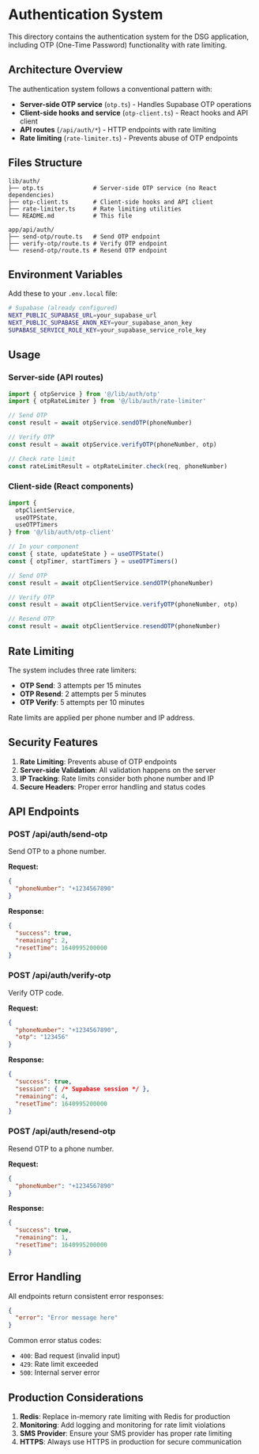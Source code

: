 # Authentication System

This directory contains the authentication system for the DSG application, including OTP (One-Time Password) functionality with rate limiting.

## Architecture Overview

The authentication system follows a conventional pattern with:

- **Server-side OTP service** (`otp.ts`) - Handles Supabase OTP operations
- **Client-side hooks and service** (`otp-client.ts`) - React hooks and API client
- **API routes** (`/api/auth/*`) - HTTP endpoints with rate limiting
- **Rate limiting** (`rate-limiter.ts`) - Prevents abuse of OTP endpoints

## Files Structure

```
lib/auth/
├── otp.ts              # Server-side OTP service (no React dependencies)
├── otp-client.ts       # Client-side hooks and API client
├── rate-limiter.ts     # Rate limiting utilities
└── README.md           # This file

app/api/auth/
├── send-otp/route.ts   # Send OTP endpoint
├── verify-otp/route.ts # Verify OTP endpoint
└── resend-otp/route.ts # Resend OTP endpoint
```

## Environment Variables

Add these to your `.env.local` file:

```bash
# Supabase (already configured)
NEXT_PUBLIC_SUPABASE_URL=your_supabase_url
NEXT_PUBLIC_SUPABASE_ANON_KEY=your_supabase_anon_key
SUPABASE_SERVICE_ROLE_KEY=your_supabase_service_role_key
```

## Usage

### Server-side (API routes)

```typescript
import { otpService } from '@/lib/auth/otp'
import { otpRateLimiter } from '@/lib/auth/rate-limiter'

// Send OTP
const result = await otpService.sendOTP(phoneNumber)

// Verify OTP
const result = await otpService.verifyOTP(phoneNumber, otp)

// Check rate limit
const rateLimitResult = otpRateLimiter.check(req, phoneNumber)
```

### Client-side (React components)

```typescript
import { 
  otpClientService, 
  useOTPState, 
  useOTPTimers 
} from '@/lib/auth/otp-client'

// In your component
const { state, updateState } = useOTPState()
const { otpTimer, startTimers } = useOTPTimers()

// Send OTP
const result = await otpClientService.sendOTP(phoneNumber)

// Verify OTP
const result = await otpClientService.verifyOTP(phoneNumber, otp)

// Resend OTP
const result = await otpClientService.resendOTP(phoneNumber)
```

## Rate Limiting

The system includes three rate limiters:

- **OTP Send**: 3 attempts per 15 minutes
- **OTP Resend**: 2 attempts per 5 minutes  
- **OTP Verify**: 5 attempts per 10 minutes

Rate limits are applied per phone number and IP address.



## Security Features

1. **Rate Limiting**: Prevents abuse of OTP endpoints
2. **Server-side Validation**: All validation happens on the server
3. **IP Tracking**: Rate limits consider both phone number and IP
4. **Secure Headers**: Proper error handling and status codes

## API Endpoints

### POST /api/auth/send-otp
Send OTP to a phone number.

**Request:**
```json
{
  "phoneNumber": "+1234567890"
}
```

**Response:**
```json
{
  "success": true,
  "remaining": 2,
  "resetTime": 1640995200000
}
```

### POST /api/auth/verify-otp
Verify OTP code.

**Request:**
```json
{
  "phoneNumber": "+1234567890",
  "otp": "123456"
}
```

**Response:**
```json
{
  "success": true,
  "session": { /* Supabase session */ },
  "remaining": 4,
  "resetTime": 1640995200000
}
```

### POST /api/auth/resend-otp
Resend OTP to a phone number.

**Request:**
```json
{
  "phoneNumber": "+1234567890"
}
```

**Response:**
```json
{
  "success": true,
  "remaining": 1,
  "resetTime": 1640995200000
}
```

## Error Handling

All endpoints return consistent error responses:

```json
{
  "error": "Error message here"
}
```

Common error status codes:
- `400`: Bad request (invalid input)
- `429`: Rate limit exceeded
- `500`: Internal server error

## Production Considerations

1. **Redis**: Replace in-memory rate limiting with Redis for production
2. **Monitoring**: Add logging and monitoring for rate limit violations
3. **SMS Provider**: Ensure your SMS provider has proper rate limiting
4. **HTTPS**: Always use HTTPS in production for secure communication 
